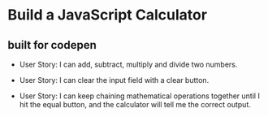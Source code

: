 Build a JavaScript Calculator
=================================
built for codepen
---------------------------------
* User Story: I can add, subtract, multiply and divide two numbers.

* User Story: I can clear the input field with a clear button.

* User Story: I can keep chaining mathematical operations together until I hit the equal button, and the calculator will tell me the correct output.
